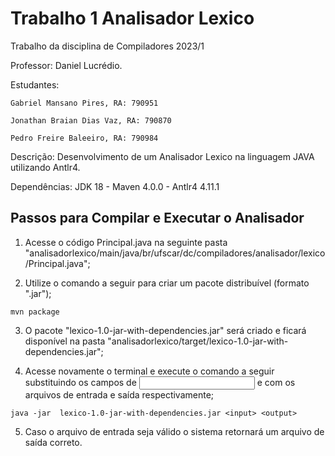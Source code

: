 # Trabalho 1 Analisador Lexico
Trabalho da disciplina de Compiladores 2023/1

Professor:    Daniel Lucrédio.

Estudantes:   

    Gabriel Mansano Pires, RA: 790951

    Jonathan Braian Dias Vaz, RA: 790870

    Pedro Freire Baleeiro, RA: 790984
              
Descrição:    Desenvolvimento de um Analisador Lexico na linguagem JAVA utilizando Antlr4.

Dependências: JDK 18 - Maven 4.0.0 - Antlr4 4.11.1

## Passos para Compilar e Executar o Analisador
1) Acesse o código Principal.java na seguinte pasta "analisadorlexico/main/java/br/ufscar/dc/compiladores/analisador/lexico/Principal.java";

2) Utilize o comando a seguir para criar um pacote distribuível (formato ".jar");

```
mvn package
```

3) O pacote "lexico-1.0-jar-with-dependencies.jar" será criado e ficará disponível na pasta "analisadorlexico/target/lexico-1.0-jar-with-dependencies.jar";
 
4) Acesse novamente o terminal e execute o comando a seguir substituindo os campos de <input> e <output> com os arquivos de entrada e saída respectivamente;
  
```
java -jar  lexico-1.0-jar-with-dependencies.jar <input> <output>
```
  
5) Caso o arquivo de entrada seja válido o sistema retornará um arquivo de saída correto.

